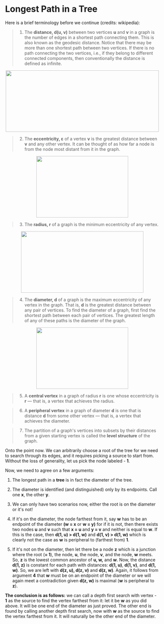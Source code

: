 # Longest Path in a Tree

Here is a brief terminology before we continue (credits: wikipedia):

> 1. The **distance, d(u, v)** between two vertices **u** and **v** in a graph is the number of edges in a shortest path connecting them. This is also known as the geodesic distance. Notice that there may be more than one shortest path between two vertices. If there is no path connecting the two vertices, i.e., if they belong to different connected components, then conventionally the distance is defined as infinite.

<p align="center">
  <img width="500" height="200" src="https://encrypted-tbn0.gstatic.com/images?q=tbn%3AANd9GcScvLuYzG2TMZcm4iG6H0tueqOP3Q4TnT37gOWjsBQdLRpKPXUF&usqp=CAU">
</p>

> 2. The **eccentricity, ε** of a vertex **v** is the greatest distance between **v** and any other vertex. It can be thought of as how far a node is from the node most distant from it in the graph.

<p align="center">
  <img width="300" height="200" src="https://wikimedia.org/api/rest_v1/media/math/render/svg/d078af5df2ef5998f87f97e2b269ae3fc8c35825">
</p>

> 3. The **radius, r** of a graph is the minimum eccentricity of any vertex.

<p align="center">
  <img width="400" height="200" src="https://wikimedia.org/api/rest_v1/media/math/render/svg/38af03e1b81b0a52bb946e56905bb831967000d4">
</p>

> 4. The **diameter, d** of a graph is the maximum eccentricity of any vertex in the graph. That is, **d** is the greatest distance between any pair of vertices. To find the diameter of a graph, first find the shortest path between each pair of vertices. The greatest length of any of these paths is the diameter of the graph.

<p align="center">
  <img width="300" height="200" src="https://wikimedia.org/api/rest_v1/media/math/render/svg/f5c63eea6c9f40b4745dece06551878285877933">
</p>

> 5. A **central vertex** in a graph of radius **r** is one whose eccentricity is **r** — that is, a vertex that achieves the radius.

> 6. A **peripheral vertex** in a graph of diameter **d** is one that is distance **d** from some other vertex — that is, a vertex that achieves the diameter.

> 7. The partition of a graph's vertices into subsets by their distances from a given starting vertex is called the **level structure** of the graph.

Onto the point now. We can arbitrarily choose a root of the tree for we need to search through its edges, and it requires picking a source to start from. Without the loss of generality, let us pick the node labeled - **1**. 

Now, we need to agree on a few arguments:

1. The longest path in a **tree** is in fact the diameter of the tree.

2. The diameter is identified (and distinguished) only by its endpoints. Call one **x**, the other **y**.

3. We can only have two scenarios now, either the root is on the diameter or it's not!

4. If it's on the diameter, the node farthest from it, say **w** has to be an endpoint of the diameter **(w = x** or **w = y)** for if it is not, then there exists two nodes **u** and **v** such that **x = u** and **y = v** and neither is equal to **w**. If this is the case, then **d(1, u) > d(1, w)** and **d(1, v) > d(1, w)** which is clearly not the case as **w** is peripheral to (farthest from) **1**.

5. If it's not on the diameter, then let there be a node **z** which is a junction where the root (**= 1**), the node, **u**, the node, **v**, and the node, **w** meets. So, **z** is the lowest common ancestor of **u, w,** and **w**. Now, the distance **d(1, z)** is constant for each path with distances: **d(1, u)**, **d(1, v)**, and **d(1, w)**. So, we are left with **d(z, u), d(z, v)** and **d(z, w)**. Again, it follows from argument **4** that **w** must be on an endpoint of the diameter or we will again meet a contradiction given **d(z, w)** is maximal (**w** is peripheral to **z**).

**The conclusion is as follows:** we can call a depth first search with vertex - **1** as the source to find the vertex farthest from it: let it be **w** as you did above. It will be one end of the diameter as just proved. The other end is found by calling another depth first search, now with **w** as the source to find the vertex farthest from it. It will naturally be the other end of the diameter.
